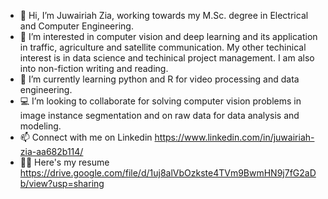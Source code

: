 - 👋 Hi, I’m Juwairiah Zia, working towards my M.Sc. degree in Electrical and Computer Engineering. 
- 👀 I’m interested in computer vision and deep learning and its application in traffic, agriculture and satellite communication. My other techinical interest is in data science and techinical project management. I am also into non-fiction writing and reading. 
- 🌱 I’m currently learning python and R for video processing and data engineering.
- ‍💻 I’m looking to collaborate for solving computer vision problems in image instance segmentation and on raw data for data analysis and modeling.
- 📫 Connect with me on Linkedin https://www.linkedin.com/in/juwairiah-zia-aa682b114/
- 👩‍💻 Here's my resume https://drive.google.com/file/d/1uj8alVbOzkste4TVm9BwmHN9j7fG2aDb/view?usp=sharing

<!---
javeriaz15/javeriaz15 is a ✨ special ✨ repository because its `README.md` (this file) appears on your GitHub profile.
You can click the Preview link to take a look at your changes.
--->
